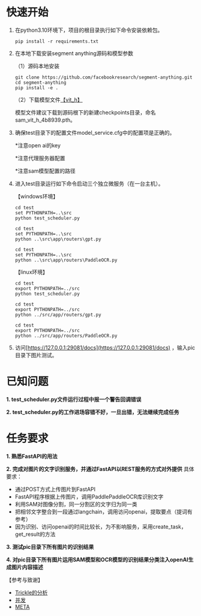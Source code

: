 # 快速开始

1. 在python3.10环境下，项目的根目录执行如下命令安装依赖包。
   
   ```shell
   pip install -r requirements.txt
   ```

2. 在本地下载安装segment anything源码和模型参数
   
   （1）源码本地安装
   
   ```shell
   git clone https://github.com/facebookresearch/segment-anything.git
   cd segment-anything
   pip install -e .
   ```
   
   （2）下载模型文件[【vit_h】](https://dl.fbaipublicfiles.com/segment_anything/sam_vit_h_4b8939.pth)
   
   模型文件建议下载到源码根下的新建checkpoints目录，命名sam_vit_h_4b8939.pth。

3. 确保test目录下的配置文件model_service.cfg中的配置项是正确的。
   
   *注意open ai的key
   
   *注意代理服务器配置
   
   *注意sam模型配置的路径   

4. 进入test目录运行如下命令启动三个独立微服务（在一台主机）。
   
   【windows环境】
   
   ```shell
   cd test
   set PYTHONPATH=..\src
   python test_scheduler.py
   ```
   
   ```shell
   cd test
   set PYTHONPATH=..\src
   python ..\src\app\routers\gpt.py
   ```
   
   ```shell
   cd test
   set PYTHONPATH=..\src
   python ..\src\app\routers\PaddleOCR.py
   ```
   
   【linux环境】
   
   ```shell
   cd test
   export PYTHONPATH=../src
   python test_scheduler.py
   ```
   
   ```shell
   cd test
   export PYTHONPATH=../src
   python ../src/app/routers/gpt.py
   ```
   
   ```shell
   cd test
   export PYTHONPATH=../src
   python ../src/app/routers/PaddleOCR.py
   ```

5. 访问[https://127.0.0.1:29081/docs](https://127.0.0.1:29081/docs) ，输入pic目录下图片测试。

# 已知问题

 **1. test_scheduler.py文件运行过程中报一个警告回调错误**

**2. test_scheduler.py的工作进场容错不好，一旦出错，无法继续完成任务**

# 任务要求

**1. 熟悉FastAPI的用法**

**2. 完成对图片的文字识别服务，并通过FastAPI以REST服务的方式对外提供**
具体要求：

- 通过POST方式上传图片到FastAPI
- FastAPI程序根据上传图片，调用PaddlePaddleOCR库识别文字
- 利用SAM对图像分割，同一分割区的文字归为同一类
- 把相邻文字整合到一段通过langchain，调用访问openai，提取要点（提词有参考）
- 因为识别、访问openai的时间比较长，为不影响服务，采用create_task，get_result的方法

**3. 测试pic目录下所有图片的识别结果**

**4. 对pic目录下所有图片运用SAM模型和OCR模型的识别结果分类注入openAI生成图片内容描述**

【参考与致谢】

- [Trickle的分析](https://github.com/PromptExpert/Trickle-On-WeChat/)
- [并发](https://fastapi.tiangolo.com/async/)
- [META](https://github.com/facebookresearch/segment-anything)